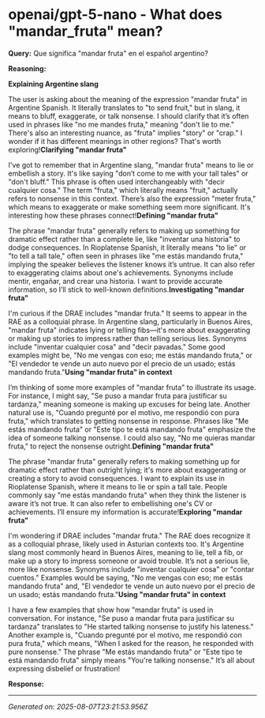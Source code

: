 # openai/gpt-5-nano - What does "mandar_fruta" mean?

**Query:** Que significa "mandar fruta" en el español argentino?

**Reasoning:**

**Explaining Argentine slang**

The user is asking about the meaning of the expression "mandar fruta" in Argentine Spanish. It literally translates to "to send fruit," but in slang, it means to bluff, exaggerate, or talk nonsense. I should clarify that it’s often used in phrases like "no me mandes fruta," meaning "don't lie to me." There's also an interesting nuance, as "fruta" implies "story" or "crap." I wonder if it has different meanings in other regions? That's worth exploring!**Clarifying "mandar fruta"**

I've got to remember that in Argentine slang, "mandar fruta" means to lie or embellish a story. It's like saying "don’t come to me with your tall tales" or "don't bluff." This phrase is often used interchangeably with "decir cualquier cosa." The term "fruta," which literally means "fruit," actually refers to nonsense in this context. There’s also the expression "meter fruta," which means to exaggerate or make something seem more significant. It's interesting how these phrases connect!**Defining "mandar fruta"**

The phrase "mandar fruta" generally refers to making up something for dramatic effect rather than a complete lie, like "inventar una historia" to dodge consequences. In Rioplatense Spanish, it literally means "to lie" or "to tell a tall tale," often seen in phrases like "me estás mandando fruta," implying the speaker believes the listener knows it’s untrue. It can also refer to exaggerating claims about one's achievements. Synonyms include mentir, engañar, and crear una historia. I want to provide accurate information, so I’ll stick to well-known definitions.**Investigating "mandar fruta"**

I'm curious if the DRAE includes "mandar fruta." It seems to appear in the RAE as a colloquial phrase. In Argentine slang, particularly in Buenos Aires, "mandar fruta" indicates lying or telling fibs—it's more about exaggerating or making up stories to impress rather than telling serious lies. Synonyms include "inventar cualquier cosa" and "decir pavadas." Some good examples might be, "No me vengas con eso; me estás mandando fruta," or "El vendedor te vende un auto nuevo por el precio de un usado; estás mandando fruta."**Using "mandar fruta" in context**

I’m thinking of some more examples of "mandar fruta" to illustrate its usage. For instance, I might say, "Se puso a mandar fruta para justificar su tardanza," meaning someone is making up excuses for being late. Another natural use is, "Cuando pregunté por el motivo, me respondió con pura fruta," which translates to getting nonsense in response. Phrases like "Me estás mandando fruta" or "Este tipo te está mandando fruta" emphasize the idea of someone talking nonsense. I could also say, "No me quieras mandar fruta," to reject the nonsense outright.**Defining "mandar fruta"**

The phrase "mandar fruta" generally refers to making something up for dramatic effect rather than outright lying; it's more about exaggerating or creating a story to avoid consequences. I want to explain its use in Rioplatense Spanish, where it means to lie or spin a tall tale. People commonly say "me estás mandando fruta" when they think the listener is aware it’s not true. It can also refer to embellishing one's CV or achievements. I’ll ensure my information is accurate!**Exploring "mandar fruta"**

I'm wondering if DRAE includes "mandar fruta." The RAE does recognize it as a colloquial phrase, likely used in Asturian contexts too. It's Argentine slang most commonly heard in Buenos Aires, meaning to lie, tell a fib, or make up a story to impress someone or avoid trouble. It’s not a serious lie, more like nonsense. Synonyms include "inventar cualquier cosa" or "contar cuentos." Examples would be saying, "No me vengas con eso; me estás mandando fruta" and, "El vendedor te vende un auto nuevo por el precio de un usado; estás mandando fruta."**Using "mandar fruta" in context**

I have a few examples that show how "mandar fruta" is used in conversation. For instance, "Se puso a mandar fruta para justificar su tardanza" translates to "He started talking nonsense to justify his lateness." Another example is, "Cuando pregunté por el motivo, me respondió con pura fruta," which means, "When I asked for the reason, he responded with pure nonsense." The phrase "Me estás mandando fruta" or "Este tipo te está mandando fruta" simply means "You're talking nonsense." It’s all about expressing disbelief or frustration!

**Response:**



---
*Generated on: 2025-08-07T23:21:53.956Z*
